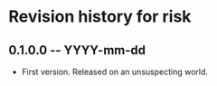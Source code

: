 # Revision history for risk

## 0.1.0.0 -- YYYY-mm-dd

* First version. Released on an unsuspecting world.
